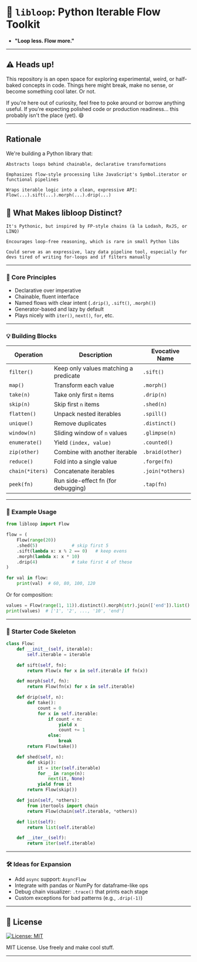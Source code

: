 
# 🎒 `libloop`: Python Iterable Flow Toolkit

* **"Loop less. Flow more."**
---

## ⚠️ Heads up!

This repository is an open space for exploring experimental, weird, or half-baked concepts in code.
Things here might break, make no sense, or become something cool later. Or not.

If you're here out of curiosity, feel free to poke around or borrow anything useful. If you're expecting polished code or production readiness… this probably isn't the place (yet). 😄

---
## Rationale

We're building a Python library that:

    Abstracts loops behind chainable, declarative transformations

    Emphasizes flow-style processing like JavaScript's Symbol.iterator or functional pipelines

    Wraps iterable logic into a clean, expressive API: Flow(...).sift(...).morph(...).drip(...)

## 🧩 What Makes libloop Distinct?

    It's Pythonic, but inspired by FP-style chains (à la Lodash, RxJS, or LINQ)

    Encourages loop-free reasoning, which is rare in small Python libs

    Could serve as an expressive, lazy data pipeline tool, especially for devs tired of writing for-loops and if filters manually

---

### 🧱 Core Principles

* Declarative over imperative
* Chainable, fluent interface
* Named flows with clear intent (`.drip()`, `.sift()`, `.morph()`)
* Generator-based and lazy by default
* Plays nicely with `iter()`, `next()`, `for`, etc.

---

### 💡 Building Blocks

| Operation       | Description                           | Evocative Name   |
| --------------- | ------------------------------------- | ---------------- |
| `filter()`      | Keep only values matching a predicate | `.sift()`        |
| `map()`         | Transform each value                  | `.morph()`       |
| `take(n)`       | Take only first `n` items             | `.drip(n)`       |
| `skip(n)`       | Skip first `n` items                  | `.shed(n)`       |
| `flatten()`     | Unpack nested iterables               | `.spill()`       |
| `unique()`      | Remove duplicates                     | `.distinct()`    |
| `window(n)`     | Sliding window of `n` values          | `.glimpse(n)`    |
| `enumerate()`   | Yield `(index, value)`                | `.counted()`     |
| `zip(other)`    | Combine with another iterable         | `.braid(other)`  |
| `reduce()`      | Fold into a single value              | `.forge(fn)`     |
| `chain(*iters)` | Concatenate iterables                 | `.join(*others)` |
| `peek(fn)`      | Run side-effect fn (for debugging)    | `.tap(fn)`       |

---

### 🧪 Example Usage

```python
from libloop import Flow

flow = (
    Flow(range(20))
    .shed(5)             # skip first 5
    .sift(lambda x: x % 2 == 0)   # keep evens
    .morph(lambda x: x * 10)
    .drip(4)             # take first 4 of these
)

for val in flow:
    print(val)  # 60, 80, 100, 120
```

Or for composition:

```python
values = Flow(range(1, 11)).distinct().morph(str).join(['end']).list()
print(values)  # ['1', '2', ..., '10', 'end']
```

---

### 🧰 Starter Code Skeleton

```python
class Flow:
    def __init__(self, iterable):
        self.iterable = iterable

    def sift(self, fn):
        return Flow(x for x in self.iterable if fn(x))

    def morph(self, fn):
        return Flow(fn(x) for x in self.iterable)

    def drip(self, n):
        def take():
            count = 0
            for x in self.iterable:
                if count < n:
                    yield x
                    count += 1
                else:
                    break
        return Flow(take())

    def shed(self, n):
        def skip():
            it = iter(self.iterable)
            for _ in range(n):
                next(it, None)
            yield from it
        return Flow(skip())

    def join(self, *others):
        from itertools import chain
        return Flow(chain(self.iterable, *others))

    def list(self):
        return list(self.iterable)

    def __iter__(self):
        return iter(self.iterable)
```

---

### 🛠 Ideas for Expansion

* Add `async` support: `AsyncFlow`
* Integrate with pandas or NumPy for dataframe-like ops
* Debug chain visualizer: `.trace()` that prints each stage
* Custom exceptions for bad patterns (e.g., `.drip(-1)`)

---

## 📝 License

[![License: MIT](https://img.shields.io/badge/License-MIT-yellow.svg)](LICENSE)

MIT License. Use freely and make cool stuff.

---
